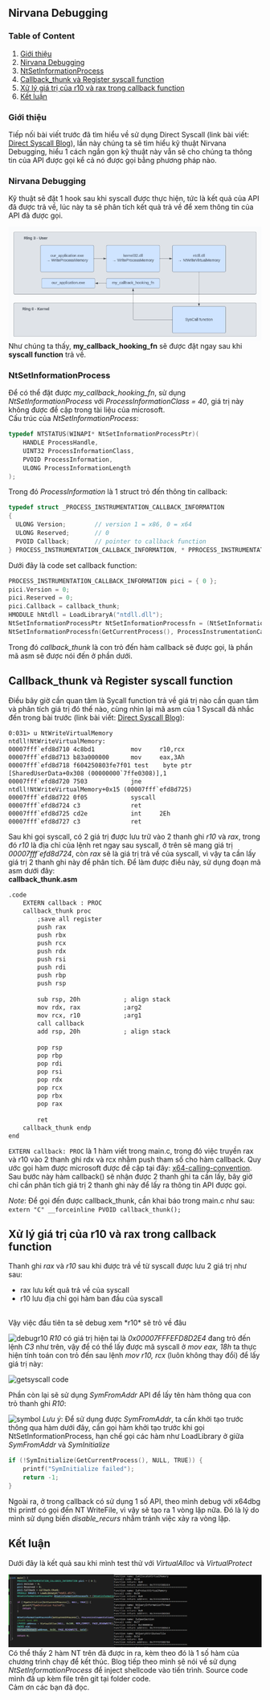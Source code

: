 ## Nirvana Debugging

### Table of Content
1. [Giới thiệu](#giới-thiệu)
2. [Nirvana Debugging](#nirvana-debugging1)
3. [NtSetInformationProcess](#ntsetinformationprocess)
4. [Callback_thunk và Register syscall function](#callback-register)
5. [Xử lý giá trị của r10 và rax trong callback function](#xử-lý-r10-rax)
5. [Kết luận](#kết-luận)

### Giới thiệu <a name = "giới-thiệu"></a>
Tiếp nối bài viết trước đã tìm hiểu về sử dụng Direct Syscall (link bài viết: [Direct Syscall Blog](https://github.com/vuongle-vigo/WinMalHack-Blog/blob/main/Bypass%20AV%20Hook%20-%20Direct%20Syscall/Bypass%20AV%20Hooking%20with%20Direct%20Syscall.md)), lần này chúng ta sẽ tìm hiểu kỹ thuật Nirvana Debugging, hiểu 1 cách ngắn gọn kỹ thuật này vẫn sẽ cho chúng ta thông tin của API được gọi kể cả nó được gọi bằng phương pháp nào.

### Nirvana Debugging <a name = "nirvana-debugging1"></a>
Kỹ thuật sẽ đặt 1 hook sau khi syscall được thực hiện, tức là kết quả của API đã được trả về, lúc này ta sẽ phân tích kết quả trả về để xem thông tin của API đã được gọi.

![Flow call API and return callback](images/map.png)
</br>
Như chúng ta thấy, **my_callback_hooking_fn** sẽ được đặt ngay sau khi **syscall function** trả về. 

### NtSetInformationProcess
Để có thể đặt được *my_callback_hooking_fn*, sử dụng *NtSetInformationProcess* với *ProcessInformationClass = 40*, giá trị này không được đề cập trong tài liệu của microsoft.
</br>
Cấu trúc của *NtSetInformationProcess*:
```c
typedef NTSTATUS(WINAPI* NtSetInformationProcessPtr)(
	HANDLE ProcessHandle,
	UINT32 ProcessInformationClass,
	PVOID ProcessInformation,
	ULONG ProcessInformationLength
);
```
Trong đó *ProcessInformation* là 1 struct trỏ đến thông tin callback:
```c
typedef struct _PROCESS_INSTRUMENTATION_CALLBACK_INFORMATION 
{
  ULONG Version;		// version 1 = x86, 0 = x64
  ULONG Reserved;		// 0
  PVOID Callback;		// pointer to callback function
} PROCESS_INSTRUMENTATION_CALLBACK_INFORMATION, * PPROCESS_INSTRUMENTATION_CALLBACK_INFORMATION;

```
Dưới đây là code set callback function:
```c
PROCESS_INSTRUMENTATION_CALLBACK_INFORMATION pici = { 0 };
pici.Version = 0;
pici.Reserved = 0;
pici.Callback = callback_thunk;
HMODULE hNtdll = LoadLibraryA("ntdll.dll");
NtSetInformationProcessPtr NtSetInformationProcessfn = (NtSetInformationProcessPtr)GetProcAddress(hNtdll, "NtSetInformationProcess");
NtSetInformationProcessfn(GetCurrentProcess(), ProcessInstrumentationCallback, &pici, sizeof(pici));
```
Trong đó *callback_thunk* là con trỏ đến hàm callback sẽ được gọi, là phần mã asm sẽ được nói đến ở phần dưới.

## Callback_thunk và Register syscall function <a name = "callback-register"></a>
Điều bây giờ cần quan tâm là Sycall function trả về giá trị nào cần quan tâm và 
phân tích giá trị đó thế nào, cùng nhìn lại mã asm của 1 Syscall đã nhắc đến trong bài trước  (link bài viết: [Direct Syscall Blog](https://github.com/vuongle-vigo/WinMalHack-Blog/blob/main/Bypass%20AV%20Hook%20-%20Direct%20Syscall/Bypass%20AV%20Hooking%20with%20Direct%20Syscall.md)):
</br>
```
0:031> u NtWriteVirtualMemory
ntdll!NtWriteVirtualMemory:
00007fff`efd8d710 4c8bd1          mov     r10,rcx
00007fff`efd8d713 b83a000000      mov     eax,3Ah
00007fff`efd8d718 f604250803fe7f01 test    byte ptr [SharedUserData+0x308 (00000000`7ffe0308)],1
00007fff`efd8d720 7503            jne     ntdll!NtWriteVirtualMemory+0x15 (00007fff`efd8d725)
00007fff`efd8d722 0f05            syscall
00007fff`efd8d724 c3              ret
00007fff`efd8d725 cd2e            int     2Eh
00007fff`efd8d727 c3              ret
```
Sau khi gọi syscall, có 2 giá trị được lưu trữ vào 2 thanh ghi *r10* và *rax*, trong đó *r10* là địa chỉ của lệnh ret ngay sau syscall, ở
trên sẽ mang giá trị *00007fff`efd8d724*, còn *rax* sẽ là giá trị trả về của syscall, vì vậy ta cần lấy giá trị 2 thanh
ghi này để phân tích. Để làm được điều này, sử dụng đoạn mã asm dưới đây:
</br>
**callback_thunk.asm**
```
.code
    EXTERN callback : PROC
	callback_thunk proc
        ;save all register
		push rax       
        push rbx       
        push rcx       
        push rdx       
        push rsi       
        push rdi       
        push rbp       
        push rsp

        sub rsp, 20h            ; align stack
        mov rdx, rax            ;arg2
        mov rcx, r10            ;arg1
        call callback
        add rsp, 20h            ; align stack

        pop rsp        
        pop rbp        
        pop rdi        
        pop rsi        
        pop rdx        
        pop rcx        
        pop rbx        
        pop rax

		ret
	callback_thunk endp
end
```
```EXTERN callback: PROC``` là 1 hàm viết trong main.c, trong đó việc truyền rax và r10 vào 2 thanh ghi rdx và rcx nhằm push tham số cho hàm callback. Quy ước gọi hàm được microsoft được đề cập tại đây: 
[x64-calling-convention](https://learn.microsoft.com/en-us/cpp/build/x64-calling-convention?view=msvc-170). Sau bước này hàm callback() sẽ nhận được 2 thanh ghi ta cần lấy, bây giờ chỉ cần phân tích giá trị
2 thanh ghi này để lấy ra thông tin API được gọi.

*Note*: Để gọi đến được callback_thunk, cần khai báo trong main.c như sau: 
</br>
```extern "C" __forceinline PVOID callback_thunk();```

## Xử lý giá trị của r10 và rax trong callback function <a name = "xử-lý-r10-rax"></a>
Thanh ghi *rax* và *r10* sau khi được trả về từ syscall được lưu 2 giá trị như sau:
</br>
- rax lưu kết quả trả về của syscall</br>
- r10 lưu địa chỉ gọi hàm ban đầu của syscall
</br>
Vậy việc đầu tiên ta sẽ debug xem *r10* sẽ trỏ về đâu

![debugr10](images/debugr10.png)
*R10* có giá trị hiện tại là *0x00007FFFEFD8D2E4* đang trỏ đến lệnh *C3* như trên, vậy để có thể lấy được mã syscall ở *mov eax, 18h* ta thực hiện tính toán con trỏ đến sau lệnh *mov r10, rcx* (luôn không
	thay đổi) để lấy giá trị này:

![getsyscall code](images/getsyscallcode.png)

Phần còn lại sẽ sử dụng *SymFromAddr* API để lấy tên hàm thông qua con trỏ thanh ghi *R10*:

![symbol](images/symbol.png)
*Lưu ý*: Để sử dụng được *SymFromAddr*, ta cần khởi tạo trước thông qua hàm dưới đây, cần gọi hàm khởi tạo trước khi gọi NtSetInformationProcess, hạn chế gọi các hàm như LoadLibrary ở giữa *SymFromAddr* và *SymInitialize*
```c
if (!SymInitialize(GetCurrentProcess(), NULL, TRUE)) {
	printf("SymInitialize failed");
	return -1;
}
```
Ngoài ra, ở trong callback có sử dụng 1 số API, theo mình debug với x64dbg thì printf có gọi đến NT WriteFile, vì vậy sẽ tạo ra 1 vòng lặp nữa. Đó là lý do mình sử dụng 
biến *disable_recurs* nhằm tránh việc xảy ra vòng lặp.
## Kết luận <a name = "kết-luận"></a>
Dưới đây là kết quả sau khi mình test thử với *VirtualAlloc* và *VirtualProtect*

![result](images/result.png)
Có thể thấy 2 hàm NT trên đã được in ra, kèm theo đó là 1 số hàm của chương trình chạy để kết thúc. Blog tiếp theo mình sẽ nói về sử dụng *NtSetInformationProcess* để inject shellcode vào tiến trình.
Source code mình đã up kèm file trên git tại folder code.
</br>Cảm ơn các bạn đã đọc.